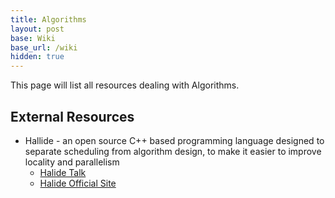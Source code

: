 ```yaml
---
title: Algorithms
layout: post
base: Wiki
base_url: /wiki
hidden: true
---
```


This page will list all resources dealing with Algorithms.

External Resources
------------------

-   Hallide - an open source C++ based programming language designed to separate scheduling from algorithm design, to make it easier to improve locality and parallelism
    -   [Halide Talk](https://www.youtube.com/watch?time_continue=1517&v=3uiEyEKji0M)
    -   [Halide Official Site](http://halide-lang.org/)

